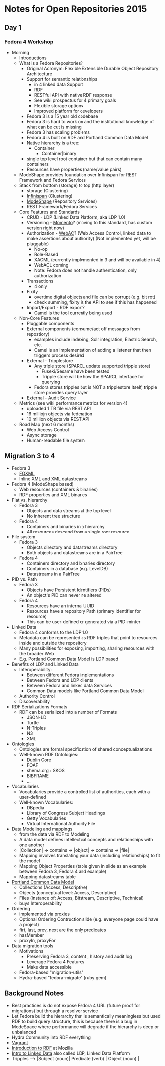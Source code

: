 
# Notes for Open Repositories 2015

## Day 1

### Fedora 4 Workshop

+ Morning
    + Introductions
    + What is a Fedora Repositories?
        + Original Acronym: Flexible Extensible Durable Object Repository Architecture
        + Support for semantic relationships
            + in 4 linked data Support
            + RDF
            + RESTful API with native RDF response
            + See wiki prospectus for 4 primary goals
            + Flexible storage options
            + Improved platform for developers
         + Fedora 3 is a 15 year old codebase
         + Fedora 3 is hard to work on and the institutional knowledge of what can be cut is missing
         + Fedora 3 has scaling problems
         + Fedora 4 is built on RDF and Portland Common Data Model
         + Native hierarchy is a tree:
            + Container
                + Container|binary
        + single top level root container but that can contain many containers
        + Resources have properties (name/value pairs)
    + ModeShape provides foundation over Infinispan for REST Framework and Fedora Services
    + Stack from bottom (storage) to top (http layer)
        + storage (Clustering)
        + [Infinispan](http://infinispan.org/) (Clustering)
        + [ModeShape](http://modeshape.jboss.org/) (Repository Services)
        + REST Framework/Fedora Services
    + Core Features and Standards
        + CRUD - LDP (Linked Data Platform, aka LDP 1.0)
        + Versioning - [Momento](http://www.mementoweb.org/guide/)? (moving to this standard, has custom version right now)
        + Authorization - [WebAC](http://www.w3.org/wiki/WebAccessControl)? (Web Access Control, linked data to make assertions about authority) (Not implemented yet, will be pluggable)
            + No-op
            + Role-Based
            + XACML (currently implemented in 3 and will be available in 4)
            + WebACL coming
            + Note: Fedora does not handle authentication, only authorization
        + Transactions
            + 4 only
        + Fixity
            + overtime digital objects and file can be corrupt (e.g. bit rot)
            + check summing, fixity is the API to see if this has happened
        + Import/Export - RDF export?
            + Camel is the tool currently being used
    + Non-Core Features
        + Pluggable components
        + External components  (consume/act off messages from repostiory)
            + examples include indexing, Solr integration, Elastric Search, etc.
            + Camel is an implementation of adding a listener that then triggers process desired
        + External - Tripplestore
            + Any triple store (SPARCL update supported tripple store)
                + Fuseki/Sesame have been tested
                + Tripple store will be how the SPARCL interface for querying
             + Fedora stores tripples but is NOT a tripplestore itself, tripple store provides query layer
        + External - Audit Service
    + Metrics (see wiki performance metrics for version 4)
        + uploaded 1 TB file via REST API
        + 16 milliojn objects via federation
        + 10 million objects via REST API
    + Road Map (next 6 months)
        + Web Access Control
        + Async storage
        + Human-readable file system

## Migration 3 to 4

+ Fedora 3
    + [FOXML](http://fedora-commons.org/download/2.0/userdocs/digitalobjects/introFOXML.html)
    + Inline XML and XML datastreams
+ Fedora 4 (ModeShape based)
    + Web resources (containers & binaries)
    + RDF properties and XML binaries
+ Flat vs. hierarchy
    + Fedora 3
        + Objects and data streams at the top level
        + No inherent tree structure
    + Fedora 4
        + Containers and binaries in a hierarchy
        + All resources descend from a single root resource
+ File system
    + Fedora 3
        + Objects directory and datastreams directory
        + Both objects and datastreams are in a PairTree
    + Fedora 4
        + Containers directory and binaries directory
        + Containers in a database (e.g. LevelDB)
        + Datastreams in a PairTree
+ PID vs. Path
    + Fedora 3
        + Objects have Persistent Identifiers (PIDs)
        + An object's PID can never ne altered
    + Fedora 4
        + Resources have an internal UUID
        + Resources have a repository Path (primary identifier for resource)
        + This can be user-defined or generated via a PID-minter
 + Linked Data
    + Fedora 4 conforms to the LDP 1.0
    + Metadata can be represented as RDF triples that point to resources inside and outside the repository
    + Many possibilities for exposing, importing, sharing resources with the broader Web
    + E.g. Portland Common Data Model is LDP based
+ Benefits of LDP and Linked Data
    + Interoperability:
        + Between different Fedora implementations
        + Between Fedora and LDP clients
        + Between Fedora and linked data Services
        + Common Data models like Portland Common Data Model
    + Authority Control
    + Discoverability
+ RDF Serializations Formats
    + RDF can be serialized into a number of Formats
        + JSON-LD
        + Turtle
        + N-Triples
        + N3
        + XML
+ Ontologies
    + Ontologies are formal specification of shared conceptualizations
    + Well-known RDF Ontologies:
        + Dublin Core
        + FOAF
        + shema.org+ SKOS
        + BIBFRAME
        + ...
+ Vocabularies
    + Vocabularies provide a controlled list of authorities, each with a user-defined
    + Well-known Vocabularies:
        + DBpedia
        + Library of Congress Subject Headings
        + Getty Vocabularies
        + Virtual International Authority File
+ Data Modeling and mappings
    + from the data via RDF to Modeling
    + A data model defines intellectual concepts and relationships with one another
    + |Collection| -> contains -> |object| -> contains -> |file|
    + Mapping involves translating your data (including relationships) to fit the model
    + Mapping Object Properties (table given in slide as an example between Fedora 3, Fedora 4 and example)
    + Mapping datastreams table
+ [Portland Common Data Model](https://wiki.duraspace.org/display/FF/Portland+Common+Data+Model)
    + Collections (Access, Descriptive)
    + Objects (conceptual level: Access, Descriptive)
    + Files (instance of: Access, Bitstream, Descriptive, Technical)
    + buys Interoperability
+ Ordering
    + implemented via proxies
    + Optional Ordering Contruction slide (e.g. everyone page could have a project)
    + firt, last, prev, next are the only predicates
    + hasMember
    + proxyIn, proxyFor
+ Data migration tools
    + Motivations
        + Preserving Fedora 3, content , history and audit log
        + Leverage Fedora 4 Features
        + Make data accessible
    + Fedora-based "migration-utils"
    + Hydra-based "fedora-migrate" (ruby gem)

  
## Background Notes

+ Best practices is do not expose Fedora 4 URL (future proof for migrations) but through a resolver service
+ Let Fedora build the hierarchy that is semantically meaningless but used RDF to build query structure, this is because there is a bug in ModeSpace where performance will degrade if the hierarchy is deep or unbalanced
+ Hydra Community into RDF everything
+ [Vagrant](http://docs.vagrantup.com/v2/)
+ [Introduction to RDF](https://developer.mozilla.org/en-US/docs/Mozilla/Tech/XUL/Tutorial/Introduction_to_RDF) at Mozilla
+ [Intro to Linked Data](http://linkeddata.org/guides-and-tutorials) also called LDP, Linked Data Platform
+ Tripples --> |Subject (noun)| Predicate (verb) | Object (noun) |

